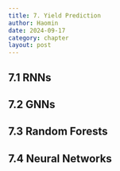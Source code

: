 ```yaml
---
title: 7. Yield Prediction
author: Haomin
date: 2024-09-17
category: chapter
layout: post
---
```


## 7.1 RNNs

## 7.2 GNNs

## 7.3 Random Forests

## 7.4 Neural Networks
